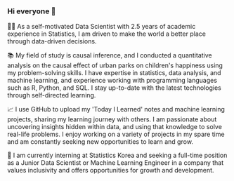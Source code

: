 ### Hi everyone 👋

<!--
**KwonNayeon/KwonNayeon** is a ✨ _special_ ✨ repository because its `README.md` (this file) appears on your GitHub profile.

Here are some ideas to get you started:

- 🔭 I’m currently working on ...
- 🌱 I’m currently learning ...
- 👯 I’m looking to collaborate on ...
- 🤔 I’m looking for help with ...
- 💬 Ask me about ...
- 📫 How to reach me: ...
- 😄 Pronouns: ...
- ⚡ Fun fact: ...
-->

👩‍💻 As a self-motivated Data Scientist with 2.5 years of academic experience in Statistics, I am driven to make the world a better place through data-driven decisions.

📚 My field of study is causal inference, and I conducted a quantitative analysis on the causal effect of urban parks on children's happiness using my problem-solving skills. I have expertise in statistics, data analysis, and machine learning, and experience working with programming languages such as R, Python, and SQL. I stay up-to-date with the latest technologies through self-directed learning.

📈 I use GitHub to upload my 'Today I Learned' notes and machine learning projects, sharing my learning journey with others. I am passionate about uncovering insights hidden within data, and using that knowledge to solve real-life problems. I enjoy working on a variety of projects in my spare time and am constantly seeking new opportunities to learn and grow.

🔎 I am currently interning at Statistics Korea and seeking a full-time position as a Junior Data Scientist or Machine Learning Engineer in a company that values inclusivity and offers opportunities for growth and development.
